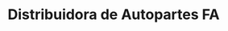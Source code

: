 ---
title: "Distribuidora de Autopartes FA"
url: /quito/distribuidora-de-autopartes-fa/
shop: Autoteile
---